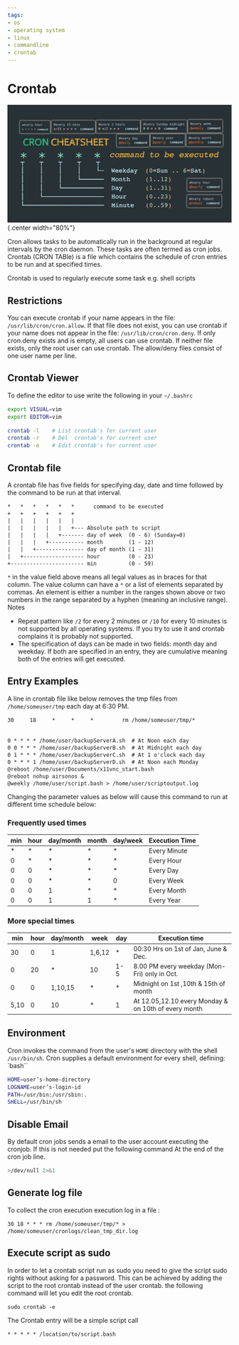 ```yaml
---
tags:
- os
- operating system
- linux
- commandline
- crontab
---
```

# Crontab
![](img/crontab.jpg){.center width="80%"}


Cron allows tasks to be automatically run in the background at regular intervals by the cron daemon. These tasks are often termed as cron jobs. Crontab (CRON TABle) is a file which contains the schedule of cron entries to be run and at specified times.

Crontab is used to regularly execute some task e.g. shell scripts

## Restrictions

You can execute crontab if your name appears in the file: `/usr/lib/cron/cron.allow`. If that file does not exist, you can use crontab if your name does not appear in the file: `/usr/lib/cron/cron.deny`. If only cron.deny exists and is empty, all users can use crontab. If neither file exists, only the root user can use crontab. The allow/deny files consist of one user name per line.

## Crontab Viewer

To define the editor to use write the following in your `~/.bashrc`

``` bash title="~/.bashrc"
export VISUAL=vim
export EDITOR=vim
```

``` bash title="crontab"
crontab -l    # List crontab's for current user
crontab -r    # Del  crontab's for current user
crontab -e    # Edit crontab's for current user
```

## Crontab file

A crontab file has five fields for specifying day, date and time followed by the command to be run at that interval.

```
*   *   *   *   *   *      command to be executed
+   +   +   +   +   +
|   |   |   |   |   |
|   |   |   |   |   +--- Absolute path to script
|   |   |   |   +------- day of week  (0 - 6) (Sunday=0)
|   |   |   +----------- month        (1 - 12)
|   |   +--------------- day of month (1 - 31)
|   +------------------- hour         (0 - 23)
+----------------------- min          (0 - 59)
```

`*` in the value field above means all legal values as in braces for that column. The value column can have a `*` or a list of elements separated by commas. An element is either a number in the ranges shown above or two numbers in the range separated by a hyphen (meaning an inclusive range). Notes

- Repeat pattern like `/2` for every 2 minutes or `/10` for every 10 minutes is not supported by all operating systems. If you try to use it and crontab complains it is probably not supported.
- The specification of days can be made in two fields: month day and weekday. If both are specified in an entry, they are cumulative meaning both of the entries will get executed.

## Entry Examples

A line in crontab file like below removes the tmp files from `/home/someuser/tmp` each day at 6:30 PM.

```
30     18     *     *     *         rm /home/someuser/tmp/*
```

``` title="crontab entries"

0 * * * * /home/user/backupServerA.sh  # At Noon each day
0 0 * * * /home/user/backupServerB.sh  # At Midnight each day
0 1 * * * /home/user/backupServerC.sh  # At 1 o'clock each day
0 * * * 1 /home/user/backupServerD.sh  # At Noon each Monday
@reboot /home/user/Documents/x11vnc_start.bash
@reboot nohup airsonos &
@weekly /home/user/script.bash > /home/user/scriptoutput.log
```

Changing the parameter values as below will cause this command to run at different time schedule below:

### Frequently used times

| min   | hour  | day/month | month   | day/week | Execution Time |
|-------|-------|-----------|---------|----------|----------------|
| *     | *     | *         | *       | *        | Every Minute   |
| 0     | *     | *         | *       | *        | Every Hour     |
| 0     | 0     | *         | *       | *        | Every Day      |
| 0     | 0     | *         | *       | 0        | Every Week     |
| 0     | 0     | 1         | *       | *        | Every Month    |
| 0     | 0     | 1         | 1       | *        | Every Year     |

### More special times

| min  | hour | day/month | week   | day   | Execution time |
|------|------|-----------|--------|-------|---------------------------------|
| 30   | 0    | 1         | 1,6,12 | *     | 00:30 Hrs on 1st of Jan, June & Dec.|
| 0    | 20   | *         | 10     | 1-5   | 8.00 PM every weekday (Mon-Fri) only in Oct. |
| 0    | 0    | 1,10,15   | *      | *     | Midnight on 1st ,10th & 15th of month |
| 5,10 | 0    | 10        | *      | 1     | At 12.05,12.10 every Monday & on 10th of every month |

## Environment

Cron invokes the command from the user's `HOME` directory with the shell `/usr/bin/sh`. Cron supplies a default environment for every shell, defining: `bash``

``` bash
HOME=user’s-home-directory
LOGNAME=user’s-login-id
PATH=/usr/bin:/usr/sbin:.
SHELL=/usr/bin/sh
```

## Disable Email

By default cron jobs sends a email to the user account executing the cronjob. If this is not needed put the following command At the end of the cron job line.

``` bash
>/dev/null 2>&1
```

## Generate log file

To collect the cron execution execution log in a file :

```
30 18 * * * rm /home/someuser/tmp/* > /home/someuser/cronlogs/clean_tmp_dir.log
```

## Execute script as sudo

In order to let a crontab script run as sudo you need to give the script sudo rights without asking for a password. This can be achieved by adding the script to the root crontab instead of the user crontab. the following command will let you edit the root crontab.

```
sudo crontab -e
```

The Crontab entry will be a simple script call

```
* * * * * /location/to/script.bash
```

